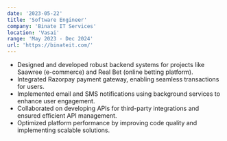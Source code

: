 ```yaml
---
date: '2023-05-22'
title: 'Software Engineer'
company: 'Binate IT Services'
location: 'Vasai'
range: 'May 2023 - Dec 2024'
url: 'https://binateit.com/'
---
```


- Designed and developed robust backend systems for projects like Saawree (e-commerce) and Real Bet (online betting platform).
- Integrated Razorpay payment gateway, enabling seamless transactions for users.
- Implemented email and SMS notifications using background services to enhance user engagement.
- Collaborated on developing APIs for third-party integrations and ensured efficient API management.
- Optimized platform performance by improving code quality and implementing scalable solutions.
